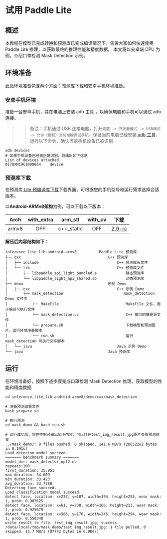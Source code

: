 # 试用 Paddle Lite
## 概述
本教程在模型已完成转换和预测库已完成编译情况下，告诉大家如何快速使用 Paddle Lite 推理，以获取最终的推理性能和精度数据。
本文将以安卓端 CPU 为例，介绍口罩检测 Mask Detection 示例。

## 环境准备
此处环境准备包含两个方面：预测库下载和安卓手机环境准备。

### 安卓手机环境
准备一台安卓手机，并在电脑上安装 adb 工具 ，以确保电脑和手机可以通过 adb 连接。
>> 备注：手机通过 USB 连接电脑，打开`设置 -> 开发者模式 -> USB调试 -> 允许（授权）当前电脑调试手机`。保证当前电脑已经安装[ adb 工具](https://developer.android.com/studio/command-line/adb)，运行以下命令，确认当前手机设备已被识别

``` shell
adb devices
# 如果手机设备已经被正确识别，将输出如下信息
List of devices attached
017QXM19C1000664	device
```

### 预测库下载
在预测库[ Lite 预编译库下载](release_lib)下载界面，可根据您的手机型号和运行需求选择合适版本。

以**Android-ARMv8架构**为例，可以下载以下版本：

| Arch  | with_extra | arm_stl | with_cv | 下载 |
|:-------:|:-----:|:-----:|:-----:|:-------:|
| armv8 | OFF | c++_static | OFF |[ 2.9-rc ](https://github.com/PaddlePaddle/Paddle-Lite/releases/download/v2.9/inference_lite_lib.android.armv8.gcc.c++_static.tar.gz)|

**解压后内容结构如下：**

```shell
inference_lite_lib.android.armv8          Paddle Lite 预测库
├── cxx                                       C++ 预测库
│   ├── include                                   C++ 预测库头文件
│   └── lib                                       C++ 预测库文件
│       ├── libpaddle_api_light_bundled.a             静态预测库
│       └── libpaddle_light_api_shared.so             动态预测库
├── demo                                      示例 Demo
│   ├── cxx                                       C++ 示例 Demo
│       ├── mask_detection                           mask_detection Demo 文件夹
│           ├── MakeFile                              MakeFile 文件，用于编译可执行文件
│           └── mask_detection.cc                     C++ 接口的推理源文件
│           └── prepare.sh                            下载模型和预测图片、运行环境准备脚本
│           └── run.sh                                运行 mask_detection 可执行文件脚本
│   └── java                                      Java 示例 Demo
└── java                                      Java 预测库
```

## 运行
在环境准备好，按照下述步骤完成口罩检测 Mask Detection 推理，获取模型的性能和精度数据

```shell
cd inference_lite_lib.android.armv8/demo/cxx/mask_detection

# 准备预测部署文件
bash prepare.sh

# 执行预测
cd mask_demo && bash run.sh

# 运行成功后，将在控制台输出如下内容，可以打开test_img_result.jpg图片查看预测结果
../mask_demo/: 9 files pushed, 0 skipped. 141.6 MB/s (28652282 bytes in 0.193s)
Load detecion model succeed.
======= benchmark summary =======
model_dir: mask_detector_opt2.nb
repeats:100
first_duration: 35.951 
max_duration: 34.009
min_duration: 33.423
avg_duration: 33.7388
Detecting face succeed.
Load classification model succeed.
detect face, location: x=237, y=107, width=194, height=255, wear mask: 1, prob: 0.987625
detect face, location: x=61, y=238, width=166, height=213, wear mask: 1, prob: 0.925679
detect face, location: x=566, y=176, width=245, height=294, wear mask: 1, prob: 0.550348
write result to file: test_img_result.jpg, success.
/data/local/tmp/mask_demo/test_img_result.jpg: 1 file pulled, 0 skipped. 13.7 MB/s (87742 bytes in 0.006s)
```
